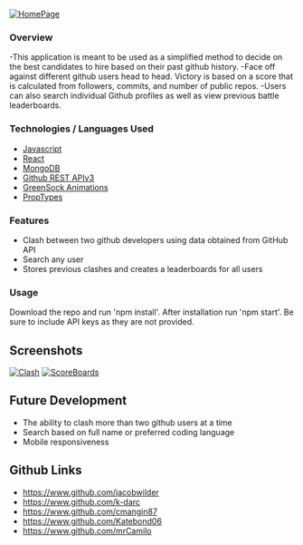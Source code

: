 [![HomePage](https://imgur.com/dOmI2VY.png)](https://imgur.com/dOmI2VY.png)

### Overview
-This application is meant to be used as a simplified method to decide on the best candidates to hire based on their past github history.
-Face off against different github users head to head. Victory is based on a score that is calculated from followers, commits, and number of public repos.
-Users can also search individual Github profiles as well as view previous battle leaderboards. 

### Technologies / Languages Used
- [Javascript](https://developer.mozilla.org/en-US/docs/Web/JavaScript)
- [React](https://reactjs.org)
- [MongoDB](https://mongodb.com)
- [Github REST APIv3](https://developer.github.com/v3)
- [GreenSock Animations](https://greensock.com/)
- [PropTypes](https://www.npmjs.com/package/prop-types)

### Features
* Clash between two github developers using data obtained from GitHub API
* Search any user
* Stores previous clashes and creates a leaderboards for all users 

### Usage
Download the repo and run 'npm install'. After installation run 'npm start'. 
Be sure to include API keys as they are not provided.

## Screenshots
[![Clash](https://imgur.com/WmsAWU3.png)](https://imgur.com/WmsAWU3.png)
[![ScoreBoards](https://imgur.com/vdv0NXM.png)](https://imgur.com/vdv0NXM.png)

## Future Development
* The ability to clash more than two github users at a time
* Search based on full name or preferred coding language
* Mobile responsiveness

## Github Links
* https://www.github.com/jacobwilder
* https://www.github.com/k-darc
* https://www.github.com/cmangin87
* https://www.github.com/Katebond06
* https://www.github.com/mrCamilo

